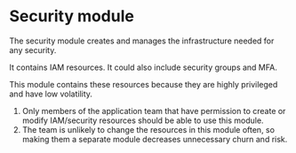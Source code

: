 # Security module

The security module creates and manages the infrastructure needed for any security. 

It contains IAM resources. It could also include security groups and MFA.

This module contains these resources because they are highly privileged and have low volatility.

1. Only members of the application team that have permission to create or modify IAM/security resources should be able to use this module.
2. The team is unlikely to change the resources in this module often, so making them a separate module decreases unnecessary churn and risk.